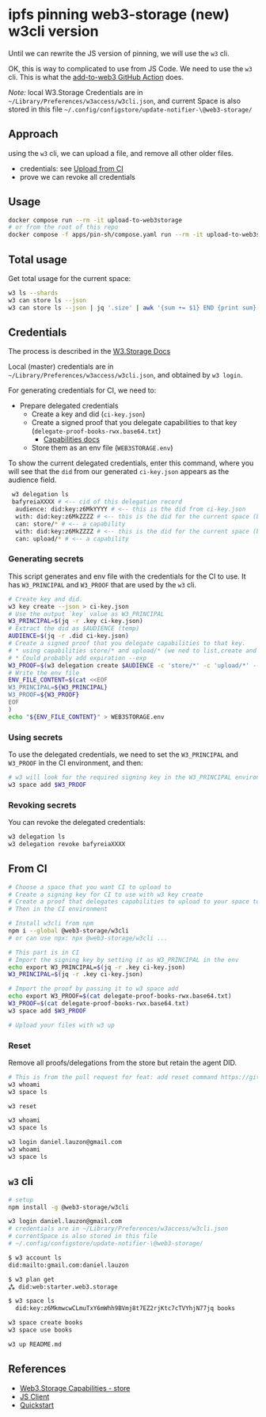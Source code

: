 # ipfs pinning web3-storage (new) w3cli version

Until we can rewrite the JS version of pinning, we will use the `w3` cli.

OK, this is way to complicated to use from JS Code.
We need to use the `w3` cli.
This is what the [add-to-web3 GitHub Action](https://github.com/marketplace/actions/add-to-web3) does.

_Note:_ local W3.Storage Credentials are in `~/Library/Preferences/w3access/w3cli.json`, and
current Space is also stored in this file `~/.config/configstore/update-notifier-\@web3-storage/`

## Approach

using the `w3` cli, we can upload a file, and remove all other older files.

- credentials: see [Upload from CI](https://web3.storage/docs/how-to/ci/)
- prove we can revoke all credentials

## Usage

```bash
docker compose run --rm -it upload-to-web3storage
# or from the root of this repo
docker compose -f apps/pin-sh/compose.yaml run --rm -it upload-to-web3storage
```

## Total usage

Get total usage for the current space:

```bash
w3 ls --shards
w3 can store ls --json
w3 can store ls --json | jq '.size' | awk '{sum += $1} END {print sum}'
```

## Credentials

The process is described in the [W3.Storage Docs](https://web3.storage/docs/how-to/ci/)

Local (master) credentials are in `~/Library/Preferences/w3access/w3cli.json`, and obtained by `w3 login`.

For generating credentials for CI, we need to:

- Prepare delegated credentials
  - Create a key and did (`ci-key.json`)
  - Create a signed proof that you delegate capabilities to that key (`delegate-proof-books-rwx.base64.txt`)
    - [Capabilities docs](https://github.com/web3-storage/specs/blob/main/w3-store.md)
  - Store them as an env file (`WEB3STORAGE.env`)

To show the current delegated credentials, enter this command,
where you will see that the `did` from our generated `ci-key.json` appears as the audience field.

```bash
 w3 delegation ls
 bafyreiaXXXX # <-- cid of this delegation record
  audience: did:key:z6MkYYYY # <-- this is the did from ci-key.json
  with: did:key:z6MkZZZZ # <-- this is the did for the current space (books) when w3 delegation create was run
  can: store/* # <-- a capability
  with: did:key:z6MkZZZZ # <-- this is the did for the current space (books) when w3 delegation create was run
  can: upload/* # <-- a capability
```

### Generating secrets

This script generates and env file with the credentials for the CI to use.
It has `W3_PRINCIPAL` and `W3_PROOF` that are used by the `w3` cli.

```bash
# Create key and did.
w3 key create --json > ci-key.json
# Use the output `key` value as W3_PRINCIPAL
W3_PRINCIPAL=$(jq -r .key ci-key.json)
# Extract the did as $AUDIENCE (temp)
AUDIENCE=$(jq -r .did ci-key.json)
# Create a signed proof that you delegate capabilities to that key.
# * using capabilities store/* and upload/* (we ned to list,create and delete from CI)
# * Could probably add expiration --exp
W3_PROOF=$(w3 delegation create $AUDIENCE -c 'store/*' -c 'upload/*' --base64)
# Write the env file
ENV_FILE_CONTENT=$(cat <<EOF
W3_PRINCIPAL=${W3_PRINCIPAL}
W3_PROOF=${W3_PROOF}
EOF
)
echo "${ENV_FILE_CONTENT}" > WEB3STORAGE.env
```

### Using secrets

To use the delegated credentials, we need to set the `W3_PRINCIPAL` and `W3_PROOF` in the CI environment,
and then:

```bash
# w3 will look for the required signing key in the W3_PRINCIPAL environment variable
w3 space add $W3_PROOF
```

### Revoking secrets

You can revoke the delegated credentials:

```bash
w3 delegation ls
w3 delegation revoke bafyreiaXXXX

```

## From CI

```bash
# Choose a space that you want CI to upload to
# Create a signing key for CI to use with w3 key create
# Create a proof that delegates capabilities to upload to your space to that key
# Then in the CI environment

# Install w3cli from npm
npm i --global @web3-storage/w3cli
# or can use npx: npx @web3-storage/w3cli ...

# This part is in CI
# Import the signing key by setting it as W3_PRINCIPAL in the env
echo export W3_PRINCIPAL=$(jq -r .key ci-key.json)
W3_PRINCIPAL=$(jq -r .key ci-key.json)

# Import the proof by passing it to w3 space add
echo export W3_PROOF=$(cat delegate-proof-books-rwx.base64.txt)
W3_PROOF=$(cat delegate-proof-books-rwx.base64.txt)
w3 space add $W3_PROOF

# Upload your files with w3 up
```

### Reset

Remove all proofs/delegations from the store but retain the agent DID.

```bash
# This is from the pull request for feat: add reset command https://github.com/web3-storage/w3cli/pull/170
w3 whoami
w3 space ls

w3 reset

w3 whoami
w3 space ls

w3 login daniel.lauzon@gmail.com
w3 whoami
w3 space ls
```

## `w3` cli

```bash
# setup
npm install -g @web3-storage/w3cli

w3 login daniel.lauzon@gmail.com
# credentials are in ~/Library/Preferences/w3access/w3cli.json
# currentSpace is also stored in this file
# ~/.config/configstore/update-notifier-\@web3-storage/

$ w3 account ls
did:mailto:gmail.com:daniel.lauzon

$ w3 plan get
⁂ did:web:starter.web3.storage

$ w3 space ls
  did:key:z6MkmwcwCLmuTxY6mWhh9BVmj8t7EZ2rjKtc7cTVYhjN77jq books

w3 space create books
w3 space use books

w3 up README.md
```

## References

- [Web3.Storage Capabilities - store](https://github.com/web3-storage/specs/blob/main/w3-store.md)
- [JS Client](https://web3.storage/docs/w3up-client/)
- [Quickstart](https://web3.storage/docs/quickstart/)
